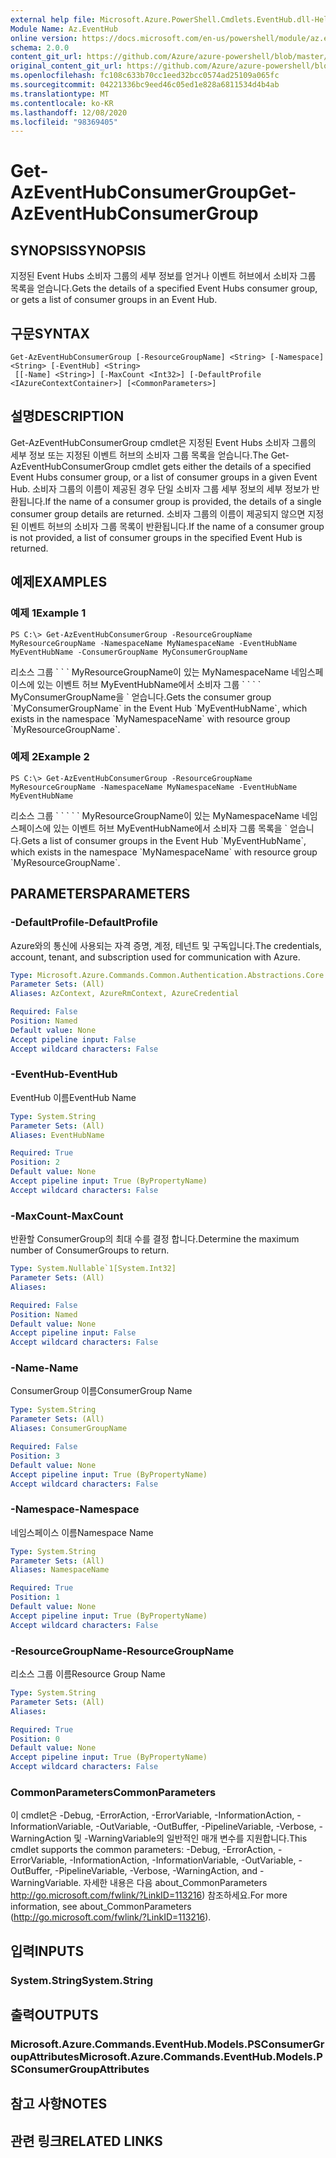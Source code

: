 ```yaml
---
external help file: Microsoft.Azure.PowerShell.Cmdlets.EventHub.dll-Help.xml
Module Name: Az.EventHub
online version: https://docs.microsoft.com/en-us/powershell/module/az.eventhub/get-azeventhubconsumergroup
schema: 2.0.0
content_git_url: https://github.com/Azure/azure-powershell/blob/master/src/EventHub/EventHub/help/Get-AzEventHubConsumerGroup.md
original_content_git_url: https://github.com/Azure/azure-powershell/blob/master/src/EventHub/EventHub/help/Get-AzEventHubConsumerGroup.md
ms.openlocfilehash: fc108c633b70cc1eed32bcc0574ad25109a065fc
ms.sourcegitcommit: 04221336bc9eed46c05ed1e828a6811534d4b4ab
ms.translationtype: MT
ms.contentlocale: ko-KR
ms.lasthandoff: 12/08/2020
ms.locfileid: "98369405"
---
```

# <span data-ttu-id="d87d7-101">Get-AzEventHubConsumerGroup</span><span class="sxs-lookup"><span data-stu-id="d87d7-101">Get-AzEventHubConsumerGroup</span></span>

## <span data-ttu-id="d87d7-102">SYNOPSIS</span><span class="sxs-lookup"><span data-stu-id="d87d7-102">SYNOPSIS</span></span>
<span data-ttu-id="d87d7-103">지정된 Event Hubs 소비자 그룹의 세부 정보를 얻거나 이벤트 허브에서 소비자 그룹 목록을 얻습니다.</span><span class="sxs-lookup"><span data-stu-id="d87d7-103">Gets the details of a specified Event Hubs consumer group, or gets a list of consumer groups in an Event Hub.</span></span>

## <span data-ttu-id="d87d7-104">구문</span><span class="sxs-lookup"><span data-stu-id="d87d7-104">SYNTAX</span></span>

```
Get-AzEventHubConsumerGroup [-ResourceGroupName] <String> [-Namespace] <String> [-EventHub] <String>
 [[-Name] <String>] [-MaxCount <Int32>] [-DefaultProfile <IAzureContextContainer>] [<CommonParameters>]
```

## <span data-ttu-id="d87d7-105">설명</span><span class="sxs-lookup"><span data-stu-id="d87d7-105">DESCRIPTION</span></span>
<span data-ttu-id="d87d7-106">Get-AzEventHubConsumerGroup cmdlet은 지정된 Event Hubs 소비자 그룹의 세부 정보 또는 지정된 이벤트 허브의 소비자 그룹 목록을 얻습니다.</span><span class="sxs-lookup"><span data-stu-id="d87d7-106">The Get-AzEventHubConsumerGroup cmdlet gets either the details of a specified Event Hubs consumer group, or a list of consumer groups in a given Event Hub.</span></span>
<span data-ttu-id="d87d7-107">소비자 그룹의 이름이 제공된 경우 단일 소비자 그룹 세부 정보의 세부 정보가 반환됩니다.</span><span class="sxs-lookup"><span data-stu-id="d87d7-107">If the name of a consumer group is provided, the details of a single consumer group details are returned.</span></span>
<span data-ttu-id="d87d7-108">소비자 그룹의 이름이 제공되지 않으면 지정된 이벤트 허브의 소비자 그룹 목록이 반환됩니다.</span><span class="sxs-lookup"><span data-stu-id="d87d7-108">If the name of a consumer group is not provided, a list of consumer groups in the specified Event Hub is returned.</span></span>

## <span data-ttu-id="d87d7-109">예제</span><span class="sxs-lookup"><span data-stu-id="d87d7-109">EXAMPLES</span></span>

### <span data-ttu-id="d87d7-110">예제 1</span><span class="sxs-lookup"><span data-stu-id="d87d7-110">Example 1</span></span>
```
PS C:\> Get-AzEventHubConsumerGroup -ResourceGroupName MyResourceGroupName -NamespaceName MyNamespaceName -EventHubName MyEventHubName -ConsumerGroupName MyConsumerGroupName
```

<span data-ttu-id="d87d7-111">리소스 그룹 \` \` \` MyResourceGroupName이 있는 MyNamespaceName 네임스페이스에 있는 이벤트 허브 MyEventHubName에서 소비자 그룹 \` \` \` \` MyConsumerGroupName을 \` 얻습니다.</span><span class="sxs-lookup"><span data-stu-id="d87d7-111">Gets the consumer group \`MyConsumerGroupName\` in the Event Hub \`MyEventHubName\`, which exists in the namespace \`MyNamespaceName\` with resource group \`MyResourceGroupName\`.</span></span>

### <span data-ttu-id="d87d7-112">예제 2</span><span class="sxs-lookup"><span data-stu-id="d87d7-112">Example 2</span></span>
```
PS C:\> Get-AzEventHubConsumerGroup -ResourceGroupName MyResourceGroupName -NamespaceName MyNamespaceName -EventHubName MyEventHubName
```

<span data-ttu-id="d87d7-113">리소스 그룹 \` \` \` \` \` MyResourceGroupName이 있는 MyNamespaceName 네임스페이스에 있는 이벤트 허브 MyEventHubName에서 소비자 그룹 목록을 \` 얻습니다.</span><span class="sxs-lookup"><span data-stu-id="d87d7-113">Gets a list of consumer groups in the Event Hub \`MyEventHubName\`, which exists in the namespace \`MyNamespaceName\` with resource group \`MyResourceGroupName\`.</span></span>

## <span data-ttu-id="d87d7-114">PARAMETERS</span><span class="sxs-lookup"><span data-stu-id="d87d7-114">PARAMETERS</span></span>

### <span data-ttu-id="d87d7-115">-DefaultProfile</span><span class="sxs-lookup"><span data-stu-id="d87d7-115">-DefaultProfile</span></span>
<span data-ttu-id="d87d7-116">Azure와의 통신에 사용되는 자격 증명, 계정, 테넌트 및 구독입니다.</span><span class="sxs-lookup"><span data-stu-id="d87d7-116">The credentials, account, tenant, and subscription used for communication with Azure.</span></span>

```yaml
Type: Microsoft.Azure.Commands.Common.Authentication.Abstractions.Core.IAzureContextContainer
Parameter Sets: (All)
Aliases: AzContext, AzureRmContext, AzureCredential

Required: False
Position: Named
Default value: None
Accept pipeline input: False
Accept wildcard characters: False
```

### <span data-ttu-id="d87d7-117">-EventHub</span><span class="sxs-lookup"><span data-stu-id="d87d7-117">-EventHub</span></span>
<span data-ttu-id="d87d7-118">EventHub 이름</span><span class="sxs-lookup"><span data-stu-id="d87d7-118">EventHub Name</span></span>

```yaml
Type: System.String
Parameter Sets: (All)
Aliases: EventHubName

Required: True
Position: 2
Default value: None
Accept pipeline input: True (ByPropertyName)
Accept wildcard characters: False
```

### <span data-ttu-id="d87d7-119">-MaxCount</span><span class="sxs-lookup"><span data-stu-id="d87d7-119">-MaxCount</span></span>
<span data-ttu-id="d87d7-120">반환할 ConsumerGroup의 최대 수를 결정 합니다.</span><span class="sxs-lookup"><span data-stu-id="d87d7-120">Determine the maximum number of ConsumerGroups  to return.</span></span>

```yaml
Type: System.Nullable`1[System.Int32]
Parameter Sets: (All)
Aliases:

Required: False
Position: Named
Default value: None
Accept pipeline input: False
Accept wildcard characters: False
```

### <span data-ttu-id="d87d7-121">-Name</span><span class="sxs-lookup"><span data-stu-id="d87d7-121">-Name</span></span>
<span data-ttu-id="d87d7-122">ConsumerGroup 이름</span><span class="sxs-lookup"><span data-stu-id="d87d7-122">ConsumerGroup Name</span></span>

```yaml
Type: System.String
Parameter Sets: (All)
Aliases: ConsumerGroupName

Required: False
Position: 3
Default value: None
Accept pipeline input: True (ByPropertyName)
Accept wildcard characters: False
```

### <span data-ttu-id="d87d7-123">-Namespace</span><span class="sxs-lookup"><span data-stu-id="d87d7-123">-Namespace</span></span>
<span data-ttu-id="d87d7-124">네임스페이스 이름</span><span class="sxs-lookup"><span data-stu-id="d87d7-124">Namespace Name</span></span>

```yaml
Type: System.String
Parameter Sets: (All)
Aliases: NamespaceName

Required: True
Position: 1
Default value: None
Accept pipeline input: True (ByPropertyName)
Accept wildcard characters: False
```

### <span data-ttu-id="d87d7-125">-ResourceGroupName</span><span class="sxs-lookup"><span data-stu-id="d87d7-125">-ResourceGroupName</span></span>
<span data-ttu-id="d87d7-126">리소스 그룹 이름</span><span class="sxs-lookup"><span data-stu-id="d87d7-126">Resource Group Name</span></span>

```yaml
Type: System.String
Parameter Sets: (All)
Aliases:

Required: True
Position: 0
Default value: None
Accept pipeline input: True (ByPropertyName)
Accept wildcard characters: False
```

### <span data-ttu-id="d87d7-127">CommonParameters</span><span class="sxs-lookup"><span data-stu-id="d87d7-127">CommonParameters</span></span>
<span data-ttu-id="d87d7-128">이 cmdlet은 -Debug, -ErrorAction, -ErrorVariable, -InformationAction, -InformationVariable, -OutVariable, -OutBuffer, -PipelineVariable, -Verbose, -WarningAction 및 -WarningVariable의 일반적인 매개 변수를 지원합니다.</span><span class="sxs-lookup"><span data-stu-id="d87d7-128">This cmdlet supports the common parameters: -Debug, -ErrorAction, -ErrorVariable, -InformationAction, -InformationVariable, -OutVariable, -OutBuffer, -PipelineVariable, -Verbose, -WarningAction, and -WarningVariable.</span></span> <span data-ttu-id="d87d7-129">자세한 내용은 다음 about_CommonParameters http://go.microsoft.com/fwlink/?LinkID=113216) 참조하세요.</span><span class="sxs-lookup"><span data-stu-id="d87d7-129">For more information, see about_CommonParameters (http://go.microsoft.com/fwlink/?LinkID=113216).</span></span>

## <span data-ttu-id="d87d7-130">입력</span><span class="sxs-lookup"><span data-stu-id="d87d7-130">INPUTS</span></span>

### <span data-ttu-id="d87d7-131">System.String</span><span class="sxs-lookup"><span data-stu-id="d87d7-131">System.String</span></span>

## <span data-ttu-id="d87d7-132">출력</span><span class="sxs-lookup"><span data-stu-id="d87d7-132">OUTPUTS</span></span>

### <span data-ttu-id="d87d7-133">Microsoft.Azure.Commands.EventHub.Models.PSConsumerGroupAttributes</span><span class="sxs-lookup"><span data-stu-id="d87d7-133">Microsoft.Azure.Commands.EventHub.Models.PSConsumerGroupAttributes</span></span>

## <span data-ttu-id="d87d7-134">참고 사항</span><span class="sxs-lookup"><span data-stu-id="d87d7-134">NOTES</span></span>

## <span data-ttu-id="d87d7-135">관련 링크</span><span class="sxs-lookup"><span data-stu-id="d87d7-135">RELATED LINKS</span></span>
